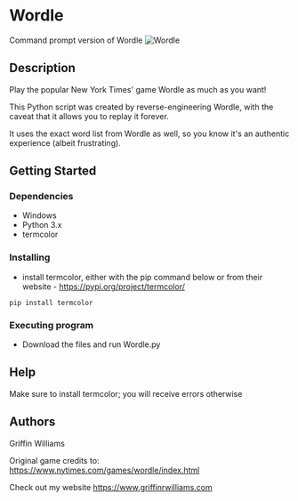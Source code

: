 # Wordle
Command prompt version of Wordle
![Wordle](https://user-images.githubusercontent.com/15940140/179074075-45c258ea-83d9-4e10-bef0-a2555d375472.png)


## Description

Play the popular New York Times' game Wordle as much as you want!

This Python script was created by reverse-engineering Wordle, with the caveat that it allows you to replay it forever.

It uses the exact word list from Wordle as well, so you know it's an authentic experience (albeit frustrating).

## Getting Started

### Dependencies

* Windows
* Python 3.x
* termcolor


### Installing

* install termcolor, either with the pip command below or from their website - https://pypi.org/project/termcolor/
```
pip install termcolor
```

### Executing program

* Download the files and run Wordle.py

## Help

Make sure to install termcolor; you will receive errors otherwise

## Authors

Griffin Williams

Original game credits to: https://www.nytimes.com/games/wordle/index.html

Check out my website https://www.griffinrwilliams.com 

